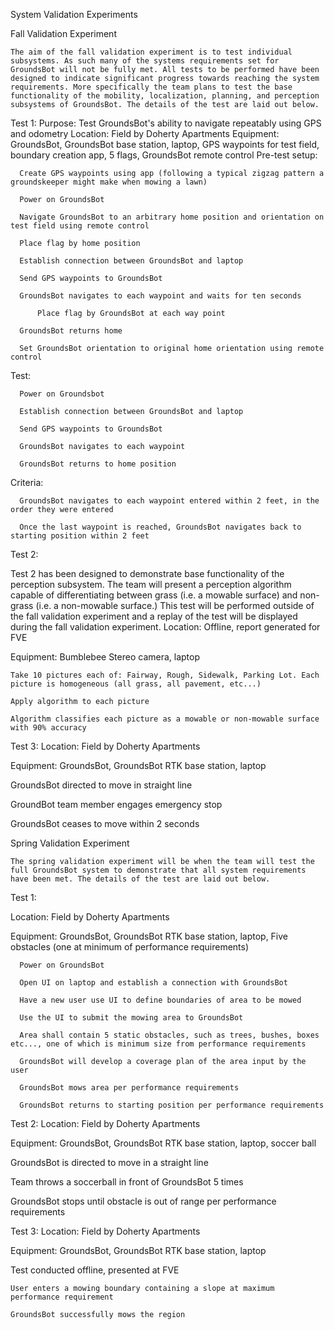 System Validation Experiments

Fall Validation Experiment

	The aim of the fall validation experiment is to test individual subsystems. As such many of the systems requirements set for GroundsBot will not be fully met. All tests to be performed have been designed to indicate significant progress towards reaching the system requirements. More specifically the team plans to test the base functionality of the mobility, localization, planning, and perception subsystems of GroundsBot. The details of the test are laid out below.

Test 1:
  Purpose: Test GroundsBot's ability to navigate repeatably using GPS and odometry
  Location: Field by Doherty Apartments
  Equipment: GroundsBot, GroundsBot base station, laptop, GPS waypoints for test field, boundary creation app, 5 flags, GroundsBot remote control
  Pre-test setup: 

      Create GPS waypoints using app (following a typical zigzag pattern a groundskeeper might make when mowing a lawn)

      Power on GroundsBot  
      
      Navigate GroundsBot to an arbitrary home position and orientation on test field using remote control
      
      Place flag by home position

      Establish connection between GroundsBot and laptop

      Send GPS waypoints to GroundsBot
      
      GroundsBot navigates to each waypoint and waits for ten seconds
      
          Place flag by GroundsBot at each way point
      
      GroundsBot returns home
      
      Set GroundsBot orientation to original home orientation using remote control

  Test:
  
      Power on Groundsbot
      
      Establish connection between GroundsBot and laptop
      
      Send GPS waypoints to GroundsBot
      
      GroundsBot navigates to each waypoint
      
      GroundsBot returns to home position
    
  Criteria:
  
      GroundsBot navigates to each waypoint entered within 2 feet, in the order they were entered

      Once the last waypoint is reached, GroundsBot navigates back to starting position within 2 feet

Test 2:

Test 2 has been designed to demonstrate base functionality of the perception subsystem. The team will present a perception algorithm capable of differentiating between grass (i.e. a mowable surface) and non-grass (i.e. a non-mowable surface.) This test will be performed outside of the fall validation experiment and a replay of the test will be displayed during the fall validation experiment.
  Location: Offline, report generated for FVE
  
  Equipment: Bumblebee Stereo camera, laptop

    Take 10 pictures each of: Fairway, Rough, Sidewalk, Parking Lot. Each picture is homogeneous (all grass, all pavement, etc...)

    Apply algorithm to each picture

    Algorithm classifies each picture as a mowable or non-mowable surface with 90% accuracy

Test 3:
  Location: Field by Doherty Apartments

  Equipment: GroundsBot, GroundsBot RTK base station, laptop
  
  GroundsBot directed to move in straight line
  
  GroundBot team member engages emergency stop

  GroundsBot ceases to move within 2 seconds


Spring Validation Experiment

	The spring validation experiment will be when the team will test the full GroundsBot system to demonstrate that all system requirements have been met. The details of the test are laid out below.

Test 1:

  Location: Field by Doherty Apartments

  Equipment: GroundsBot, GroundsBot RTK base station, laptop, Five obstacles (one at minimum of performance requirements)

      Power on GroundsBot

      Open UI on laptop and establish a connection with GroundsBot

      Have a new user use UI to define boundaries of area to be mowed

      Use the UI to submit the mowing area to GroundsBot

      Area shall contain 5 static obstacles, such as trees, bushes, boxes etc..., one of which is minimum size from performance requirements

      GroundsBot will develop a coverage plan of the area input by the user

      GroundsBot mows area per performance requirements

      GroundsBot returns to starting position per performance requirements


Test 2:
  Location: Field by Doherty Apartments

  Equipment: GroundsBot, GroundsBot RTK base station, laptop, soccer ball

  GroundsBot is directed to move in a straight line

  Team throws a soccerball in front of GroundsBot 5 times

  GroundsBot stops until obstacle is out of range per performance requirements

Test 3:
  Location: Field by Doherty Apartments

  Equipment: GroundsBot, GroundsBot RTK base station, laptop

  Test conducted offline, presented at FVE
    
    User enters a mowing boundary containing a slope at maximum performance requirement
    
    GroundsBot successfully mows the region
